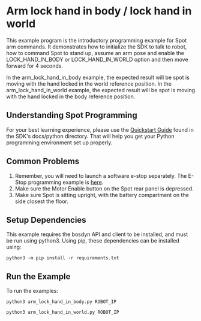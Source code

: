 <!--
Copyright (c) 2022 Boston Dynamics, Inc.  All rights reserved.

Downloading, reproducing, distributing or otherwise using the SDK Software
is subject to the terms and conditions of the Boston Dynamics Software
Development Kit License (20191101-BDSDK-SL).
-->

# Arm lock hand in body / lock hand in world

This example program is the introductory programming example for Spot arm commands. It demonstrates how
to initialize the SDK to talk to robot, how to command Spot to stand up, assume an arm pose and enable the 
LOCK_HAND_IN_BODY or LOCK_HAND_IN_WORLD option and then move forward for 4 seconds.

In the arm_lock_hand_in_body example, the expected result will be spot is moving with the hand locked in the world reference position.
In the arm_lock_hand_in_world example, the expected result will be spot is moving with the hand locked in the body reference position.


## Understanding Spot Programming

For your best learning experience, please use the [Quickstart Guide](../../../docs/python/quickstart.md)
found in the SDK's docs/python directory. That will help you get your Python programming environment set up properly.

## Common Problems

1. Remember, you will need to launch a software e-stop separately. The E-Stop programming example is [here](../estop/README.md).
2. Make sure the Motor Enable button on the Spot rear panel is depressed.
3. Make sure Spot is sitting upright, with the battery compartment on the side closest the floor.

## Setup Dependencies

This example requires the bosdyn API and client to be installed, and must be run using python3. Using pip, these dependencies can be installed using:

```
python3 -m pip install -r requirements.txt
```

## Run the Example

To run the examples:

```
python3 arm_lock_hand_in_body.py ROBOT_IP

python3 arm_lock_hand_in_world.py ROBOT_IP

```
